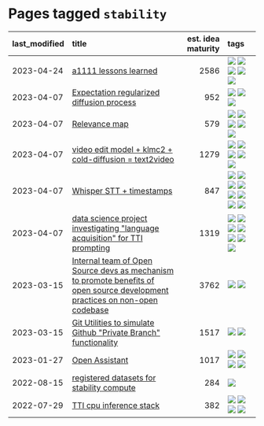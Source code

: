 # Pages tagged `stability`

|last_modified|title|est. idea maturity|tags
|:---|:---|---:|:---|
|2023-04-24|[a1111 lessons learned](../a1111_lessons_learned.md)|2586|[![](https://img.shields.io/badge/tag-experimental-6013c8)](../tags/experimental.md) [![](https://img.shields.io/badge/tag-open_source-76bb24)](../tags/open_source.md) [![](https://img.shields.io/badge/tag-stability-d5ffe)](../tags/stability.md) [![](https://img.shields.io/badge/tag-tooling-4db4d2)](../tags/tooling.md) [![](https://img.shields.io/badge/tag-ux-496a1)](../tags/ux.md)|
|2023-04-07|[Expectation regularized diffusion process](../expectation-regularized-diffusion.md)|952|[![](https://img.shields.io/badge/tag-experimental-6013c8)](../tags/experimental.md) [![](https://img.shields.io/badge/tag-stability-d5ffe)](../tags/stability.md) [![](https://img.shields.io/badge/tag-wip-12eec5)](../tags/wip.md)|
|2023-04-07|[Relevance map](../Relevance_map.md)|579|[![](https://img.shields.io/badge/tag-meta-48fb29)](../tags/meta.md) [![](https://img.shields.io/badge/tag-prompting-d548d8)](../tags/prompting.md) [![](https://img.shields.io/badge/tag-publication-b7fb0)](../tags/publication.md) [![](https://img.shields.io/badge/tag-stability-d5ffe)](../tags/stability.md) [![](https://img.shields.io/badge/tag-tooling-4db4d2)](../tags/tooling.md)|
|2023-04-07|[video edit model + klmc2 + cold-diffusion = text2video](../video-edit-model-over-init-video.md)|1279|[![](https://img.shields.io/badge/tag-animation-c4fb38)](../tags/animation.md) [![](https://img.shields.io/badge/tag-meta-48fb29)](../tags/meta.md) [![](https://img.shields.io/badge/tag-publicgood-b25b5)](../tags/publicgood.md) [![](https://img.shields.io/badge/tag-stability-d5ffe)](../tags/stability.md) [![](https://img.shields.io/badge/tag-tooling-4db4d2)](../tags/tooling.md)|
|2023-04-07|[Whisper STT + timestamps](../whisper-stt-plus-timestamps.md)|847|[![](https://img.shields.io/badge/tag-colab-0e5ec)](../tags/colab.md) [![](https://img.shields.io/badge/tag-dataset-b4243e)](../tags/dataset.md) [![](https://img.shields.io/badge/tag-experimental-6013c8)](../tags/experimental.md) [![](https://img.shields.io/badge/tag-meta-48fb29)](../tags/meta.md) [![](https://img.shields.io/badge/tag-prompting-d548d8)](../tags/prompting.md) [![](https://img.shields.io/badge/tag-publicgood-b25b5)](../tags/publicgood.md) [![](https://img.shields.io/badge/tag-stability-d5ffe)](../tags/stability.md) [![](https://img.shields.io/badge/tag-tooling-4db4d2)](../tags/tooling.md)|
|2023-04-07|[data science project investigating "language acquisition" for TTI prompting](../tti_language_aqcuisition.md)|1319|[![](https://img.shields.io/badge/tag-alignment-f14da)](../tags/alignment.md) [![](https://img.shields.io/badge/tag-dataset-b4243e)](../tags/dataset.md) [![](https://img.shields.io/badge/tag-experimental-6013c8)](../tags/experimental.md) [![](https://img.shields.io/badge/tag-prompting-d548d8)](../tags/prompting.md) [![](https://img.shields.io/badge/tag-publication-b7fb0)](../tags/publication.md) [![](https://img.shields.io/badge/tag-publicgood-b25b5)](../tags/publicgood.md) [![](https://img.shields.io/badge/tag-stability-d5ffe)](../tags/stability.md)|
|2023-03-15|[Internal team of Open Source devs as mechanism to promote benefits of open source development practices on non-open codebase](../store_walker.md)|3762|[![](https://img.shields.io/badge/tag-experimental-6013c8)](../tags/experimental.md) [![](https://img.shields.io/badge/tag-stability-d5ffe)](../tags/stability.md)|
|2023-03-15|[Git Utilities to simulate Github "Private Branch" functionality](../git_private_branch_utils.md)|1517|[![](https://img.shields.io/badge/tag-stability-d5ffe)](../tags/stability.md) [![](https://img.shields.io/badge/tag-tooling-4db4d2)](../tags/tooling.md)|
|2023-01-27|[Open Assistant](../open-assistant.md)|1017|[![](https://img.shields.io/badge/tag-accessibility-fe4dc)](../tags/accessibility.md) [![](https://img.shields.io/badge/tag-publicgood-b25b5)](../tags/publicgood.md) [![](https://img.shields.io/badge/tag-stability-d5ffe)](../tags/stability.md) [![](https://img.shields.io/badge/tag-wip-12eec5)](../tags/wip.md)|
|2022-08-15|[registered datasets for stability compute](../registered-datasets-for-sstability-compute.md)|284|[![](https://img.shields.io/badge/tag-stability-d5ffe)](../tags/stability.md)|
|2022-07-29|[TTI cpu inference stack](../TTI-cpu-inference-stack.md)|382|[![](https://img.shields.io/badge/tag-accessibility-fe4dc)](../tags/accessibility.md) [![](https://img.shields.io/badge/tag-stability-d5ffe)](../tags/stability.md) [![](https://img.shields.io/badge/tag-tooling-4db4d2)](../tags/tooling.md) [![](https://img.shields.io/badge/tag-wip-12eec5)](../tags/wip.md)|